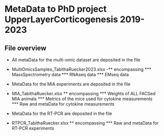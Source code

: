 # MetaData to PhD project UpperLayerCorticogenesis 2019-2023

## File overview

- All metaData for the multi-omic dataset are deposited in the file
* MultiOmicsSamples_TabithaRuecker2023.xlsx
-** encompassing
*** MassSpectrometry data
*** RNAseq data
*** EMseq data

- MetaData for the MIA experiments are deposited in the file
* MIA_TabithaRuecker.xlsx
** encompassing
*** Weights of ALL FACSed MIA animals
*** Metrics of the mice used for cytokine measurements
*** Raw and metaData for cytokine measurements

- MetaData for the RT-PCR are deposited in the file
* RTPCR_TabithaRuecker.xlsx
** encompassing
*** Raw and metaData for RT-PCR experiments
